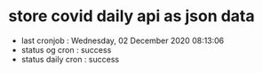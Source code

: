 # store covid daily api as json data

- last cronjob : Wednesday, 02 December 2020 08:13:06
- status og cron : success
- status daily cron : success
      
      